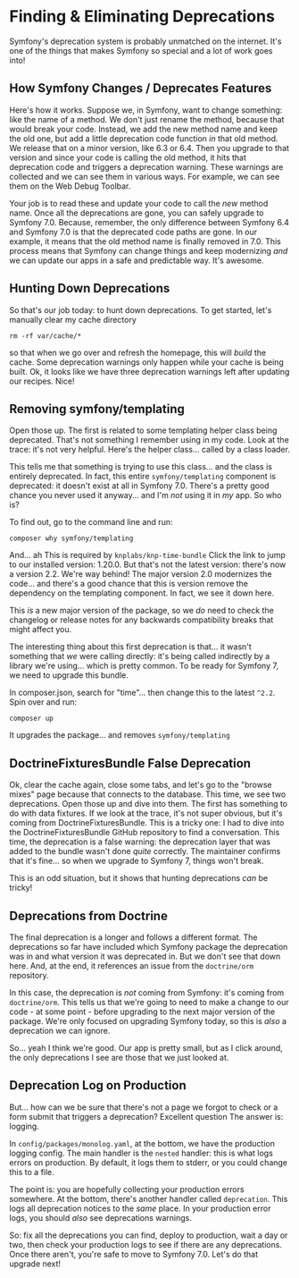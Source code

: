 # Finding & Eliminating Deprecations

Symfony's deprecation system is probably unmatched on the internet. It's one of the
things that makes Symfony so special and a lot of work goes into!

## How Symfony Changes / Deprecates Features

Here's how it works. Suppose we, in Symfony, want to change something: like the name
of a method. We don't just rename the method, because that would break your code.
Instead, we add the new method name and keep the old one, but add a little deprecation
code function *in* that old method. We release that on a minor version, like 6.3
or 6.4. Then you upgrade to that version and since your code is calling the old
method, it hits that deprecation code and triggers a deprecation warning. These
warnings are collected and we can see them in various ways. For example, we can see
them on the Web Debug Toolbar.

Your job is to read these and update your code to call the *new* method name. Once
all the deprecations are gone, you can safely upgrade to Symfony 7.0. Because,
remember, the only difference between Symfony 6.4 and Symfony 7.0 is that the
deprecated code paths are gone. In our example, it means that the old method name
is finally removed in 7.0. This process means that Symfony can change things
and keep modernizing *and* we can update our apps in a safe and predictable way.
It's awesome.

## Hunting Down Deprecations

So that's our job today: to hunt down deprecations. To get started, let's manually
clear my cache directory

```terminal
rm -rf var/cache/*
```

so that when we go over and refresh the homepage, this will *build* the cache. Some
deprecation warnings only happen while your cache is being built. Ok, it looks like
we have three deprecation warnings left after updating our recipes. Nice!

## Removing symfony/templating

Open those up. The first is related to some templating helper class being deprecated.
That's not something I remember using in my code. Look at the trace: it's not
very helpful. Here's the helper class... called by a class loader.

This tells me that something is trying to use this class... and the class is
entirely deprecated. In fact, this entire `symfony/templating` component is
deprecated: it doesn't exist at all in Symfony 7.0. There's a pretty good chance
you never used it anyway... and I'm *not* using it in *my* app. So who is?

To find out, go to the command line and run:

```terminal
composer why symfony/templating
```

And... ah This is required by `knplabs/knp-time-bundle` Click the link to jump
to our installed version: 1.20.0. But that's not the latest version: there's now
a version 2.2. We're way behind! The major version 2.0 modernizes the code... and
there's a good chance that this is version remove the dependency on the templating
component. In fact, we see it down here.

This *is* a new major version of the package, so we *do* need to check the
changelog or release notes for any backwards compatibility breaks that might
affect you.

The interesting thing about this first deprecation is that... it wasn't something
that *we* were calling directly: it's being called indirectly by a library we're
using... which is pretty common. To be ready for Symfony 7, we need to upgrade this
bundle.

In composer.json, search for "time"... then change this to the latest `^2.2`.
Spin over and run:

```terminal
composer up
```

It upgrades the package... and removes `symfony/templating`

## DoctrineFixturesBundle False Deprecation

Ok, clear the cache again, close some tabs, and let's go to the "browse mixes"
page because that connects to the database. This time, we see two deprecations.
Open those up and dive into them. The first has something to do with data fixtures.
If we look at the trace, it's not super obvious, but it's coming from
DoctrineFixturesBundle. This is a tricky one: I had to dive into the
DoctrineFixturesBundle GitHub repository to find a conversation. This time, the
deprecation is a false warning: the deprecation layer that was added to the bundle
wasn't done *quite* correctly. The maintainer confirms that it's fine... so when
we upgrade to Symfony 7, things won't break.

This is an odd situation, but it shows that hunting deprecations *can* be tricky!

## Deprecations from Doctrine

The final deprecation is a longer and follows a different format. The deprecations
so far have included which Symfony package the deprecation was in and what version
it was deprecated in. But we don't see that down here. And, at the end, it references
an issue from the `doctrine/orm` repository.

In this case, the deprecation is *not* coming from Symfony: it's coming from
`doctrine/orm`. This tells us that we're going to need to make a change to our
code - at some point - before upgrading to the next major version of the package.
We're only focused on upgrading Symfony today, so this is *also* a deprecation we
can ignore.

So... yeah I think we're good. Our app is pretty small, but as I click around, the
only deprecations I see are those that we just looked at.

## Deprecation Log on Production

But... how can we be sure that there's not a page we forgot to check or a form submit
that triggers a deprecation? Excellent question The answer is: logging.

In `config/packages/monolog.yaml`, at the bottom, we have the production logging
config. The main handler is the `nested` handler: this is what logs errors
on production. By default, it logs them to stderr, or you could change this to
a file.

The point is: you are hopefully collecting your production errors somewhere. At the
bottom, there's another handler called `deprecation`. This logs all deprecation
notices to the *same* place. In your production error logs, you should *also*
see deprecations warnings.

So: fix all the deprecations you can find, deploy to production, wait a day or two,
then check your production logs to see if there are any deprecations. Once there
aren't, you're safe to move to Symfony 7.0. Let's do that upgrade next!
